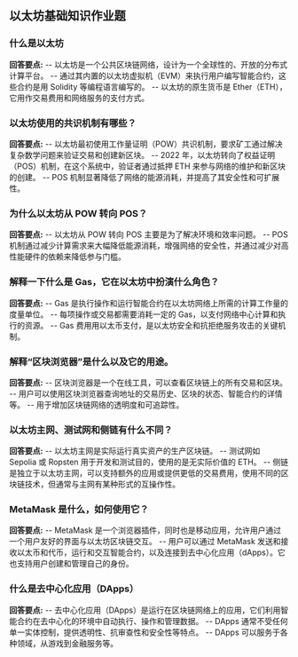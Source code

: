 ## 以太坊基础知识作业题

### 什么是以太坊

**回答要点:**
-- 以太坊是一个公共区块链网络，设计为一个全球性的、开放的分布式计算平台。
-- 通过其内置的以太坊虚拟机（EVM）来执行用户编写智能合约，这些合约是用 Solidity 等编程语言编写的。
-- 以太坊的原生货币是 Ether（ETH），它用作交易费用和网络服务的支付方式。

### 以太坊使用的共识机制有哪些？

**回答要点:**
-- 以太坊最初使用工作量证明（POW）共识机制，要求矿工通过解决复杂数学问题来验证交易和创建新区块。
-- 2022 年，以太坊转向了权益证明（POS）机制，在这个系统中，验证者通过抵押 ETH 来参与网络的维护和新区块的创建。
-- POS 机制显著降低了网络的能源消耗，并提高了其安全性和可扩展性。

### 为什么以太坊从 POW 转向 POS？

**回答要点:**
-- 以太坊从 POW 转向 POS 主要是为了解决环境和效率问题。
-- POS 机制通过减少计算需求来大幅降低能源消耗，增强网络的安全性，并通过减少对高性能硬件的依赖来降低参与门槛。

### 解释一下什么是 Gas，它在以太坊中扮演什么角色？

**回答要点:**
-- Gas 是执行操作和运行智能合约在以太坊网络上所需的计算工作量的度量单位。
-- 每项操作或交易都需要消耗一定的 Gas，以支付网络中心计算和执行的资源。
-- Gas 费用用以太币支付，是以太坊安全和抗拒绝服务攻击的关键机制。

### 解释“区块浏览器”是什么以及它的用途。

**回答要点:**
-- 区块浏览器是一个在线工具，可以查看区块链上的所有交易和区块。
-- 用户可以使用区块浏览器查询地址的交易历史、区块的状态、智能合约的详情等。
-- 用于增加区块链网络的透明度和可追踪性。

### 以太坊主网、测试网和侧链有什么不同？

**回答要点:**
-- 以太坊主网是实际运行真实资产的生产区块链。
-- 测试网如 Sepolia 或 Ropsten 用于开发和测试目的，使用的是无实际价值的 ETH。
-- 侧链是独立于以太坊主网，可以支持额外的应用或提供更低的交易费用，使用不同的区块链技术，但通常与主网有某种形式的互操作性。

### MetaMask 是什么，如何使用它？

**回答要点:**
-- MetaMask 是一个浏览器插件，同时也是移动应用，允许用户通过一个用户友好的界面与以太坊区块链交互。
-- 用户可以通过 MetaMask 发送和接收以太币和代币，运行和交互智能合约，以及连接到去中心化应用（dApps）。它也支持用户创建和管理自己的身份。

### 什么是去中心化应用（DApps）

**回答要点:**
-- 去中心化应用（DApps）是运行在区块链网络上的应用，它们利用智能合约在去中心化的环境中自动执行、操作和管理数据。
-- DApps 通常不受任何单一实体控制，提供透明性、抗审查性和安全性等特点。
-- DApps 可以服务于各种领域，从游戏到金融服务等。
